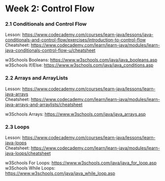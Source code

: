# Week 2: Control Flow

### 2.1 Conditionals and Control Flow

Lesson: https://www.codecademy.com/courses/learn-java/lessons/java-conditionals-and-control-flow/exercises/introduction-to-control-flow  
Cheatsheet: https://www.codecademy.com/learn/learn-java/modules/learn-java-conditionals-control-flow-u/cheatsheet

w3Schools Booleans: https://www.w3schools.com/java/java_booleans.asp  
w3Schools If/Else: https://www.w3schools.com/java/java_conditions.asp  

### 2.2 Arrays and ArrayLists

Lesson: https://www.codecademy.com/courses/learn-java/lessons/learn-java-arrays  
Cheatsheet: https://www.codecademy.com/learn/learn-java/modules/learn-java-arrays-and-arraylists/cheatsheet

w3Schools Arrays: https://www.w3schools.com/java/java_arrays.asp

### 2.3 Loops

Lesson: https://www.codecademy.com/courses/learn-java/lessons/learn-java-loops  
Cheatsheet: https://www.codecademy.com/learn/learn-java/modules/learn-java-loops/cheatsheet

w3Schools For Loops: https://www.w3schools.com/java/java_for_loop.asp  
w3Schools While Loops: https://www.w3schools.com/java/java_while_loop.asp

